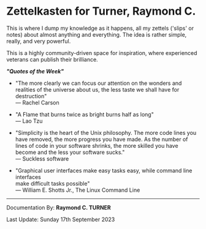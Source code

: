 # Zettelkasten for Turner, Raymond C.



This is where I dump my knowledge as it happens, all my zettels ('slips' or notes) about almost anything and everything. The idea is rather simple, really, and very powerful.

<!-- Everything is in docs or at https://rayct.github.io/zet. -->

This is a highly community-driven space for inspiration, where experienced veterans can publish their brilliance.

***"Quotes of the Week"***

* "The more clearly we can focus our attention on the wonders and realities of the universe about us, the less taste we shall have for destruction"\
― Rachel Carson

* "A Flame that burns twice as bright burns half as long"\
― Lao Tzu

* "Simplicity is the heart of the Unix philosophy.
The more code lines you have removed, the more progress you have made.
As the number of lines of code in your software shrinks, the more skilled you have become and the less your
software sucks."\
― Suckless software

* "Graphical user interfaces make easy tasks easy, while command line interfaces\
make difficult tasks possible"\
― William E. Shotts Jr., The Linux Command Line


---

Documentation By: **Raymond C. TURNER**

Last Update: Sunday 17th September 2023